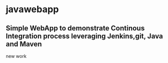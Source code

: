 # javawebapp
## Simple WebApp to demonstrate Continous Integration process leveraging Jenkins,git, Java and Maven
new work
